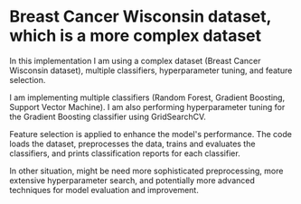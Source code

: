 # Breast Cancer Wisconsin dataset, which is a more complex dataset

In this implementation I am using a complex dataset (Breast Cancer Wisconsin dataset), multiple classifiers, hyperparameter tuning, and feature selection.

I am implementing multiple classifiers (Random Forest, Gradient Boosting, Support Vector Machine). I am also performing hyperparameter tuning for the Gradient Boosting classifier using GridSearchCV. 

Feature selection is applied to enhance the model's performance. The code loads the dataset, preprocesses the data, trains and evaluates the classifiers, and prints classification reports for each classifier.

In other situation, might be need more sophisticated preprocessing, more extensive hyperparameter search, and potentially more advanced techniques for model evaluation and improvement.